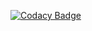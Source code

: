 [![Codacy Badge](https://api.codacy.com/project/badge/Grade/935d0219df4441ca82d3a1b7de3fc766)](https://www.codacy.com/app/rsoesemann/apex-pmd-samples?utm_source=github.com&amp;utm_medium=referral&amp;utm_content=rsoesemann/apex-pmd-samples&amp;utm_campaign=Badge_Grade)
